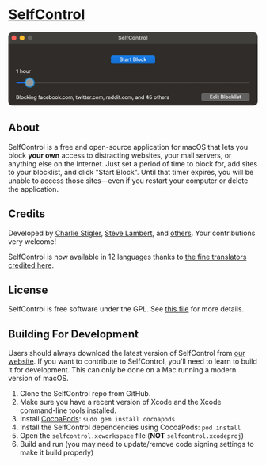 # [SelfControl][website]

<p align="center">
    <img src="./.github/docs/screenshot.png" />
</p>

## About

SelfControl is a free and open-source application for macOS that lets you block **your own** access to distracting websites, your mail servers, or anything else on the Internet. Just set a period of time to block for, add sites to your blocklist, and click "Start Block". Until that timer expires, you will be unable to access those sites—even if you restart your computer or delete the application.

## Credits

Developed by [Charlie Stigler](http://charliestigler.com), [Steve Lambert](http://visitsteve.com), and [others](https://github.com/SelfControlApp/selfcontrol/graphs/contributors). Your contributions very welcome!

SelfControl is now available in 12 languages thanks to [the fine translators credited here](https://github.com/SelfControlApp/selfcontrol/wiki/Translation-Credits).

## License

SelfControl is free software under the GPL. See [this file](./COPYING) for more details.

## Building For Development

Users should always download the latest version of SelfControl from [our website][website]. If you want to contribute to SelfControl, you'll need to learn to build it for development. This can only be done on a Mac running a modern version of macOS.

1. Clone the SelfControl repo from GitHub.
2. Make sure you have a recent version of Xcode and the Xcode command-line tools installed.
3. Install [CocoaPods](https://cocoapods.org/): `sudo gem install cocoapods`
4. Install the SelfControl dependencies using CocoaPods: `pod install`
5. Open the `selfcontrol.xcworkspace` file (**NOT** `selfcontrol.xcodeproj`)
6. Build and run (you may need to update/remove code signing settings to make it build properly)

[website]: https://selfcontrolapp.com/
